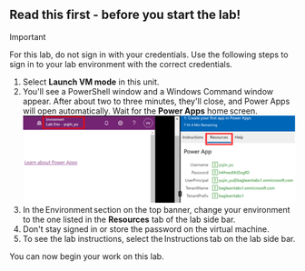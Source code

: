 ## Read this first - before you start the lab!

> [!IMPORTANT]
> For this lab,  do not sign in with your credentials. Use the following steps to sign in to your lab environment with the correct credentials.

1. Select **Launch VM mode** in this unit.
1. You'll see a PowerShell window and a Windows Command window appear. After about two to three minutes, they'll close, and Power Apps will open automatically. Wait for the **Power Apps** home screen.
  ![Screenshot of the Environment Section.](../media/environment.png)  
3. In the Environment section on the top banner, change your environment to the one listed  in the **Resources** tab of the lab side bar.
4. Don't stay signed in or store the password on the virtual machine.
5. To see the lab instructions, select the Instructions tab on the lab side bar.

You can now begin your work on this lab.

